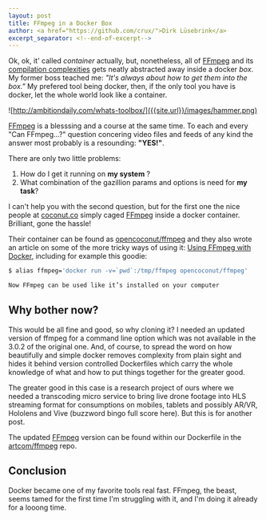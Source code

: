 ```yaml
---
layout: post
title: FFmpeg in a Docker Box
author: <a href="https://github.com/crux/">Dirk Lüsebrink</a>
excerpt_separator: <!--end-of-excerpt-->
---
```

Ok, ok, it' called *container* actually, but, nonetheless, all of [FFmpeg] and its [compilation complexities] gets neatly abstracted away inside a docker _box_. My former boss teached me: _"It's always about how to get them into the box."_ My prefered tool being docker, then, if the only tool you have is docker, let the whole world look like a container.  

![http://ambitiondaily.com/whats-toolbox/]({{site.url}}/images/hammer.png)

[hammer image]: http://ambitiondaily.com/whats-toolbox/

<!--end-of-excerpt-->

[FFmpeg] is a blesssing and a course at the same time. To each and every "Can FFmpeg...?"  question concering video files and feeds of any kind the answer most probably is a resounding: **"YES!"**.

There are only two little problems: 

 1. How do I get it running on **my system** ?
 2. What combination of the gazillion params and options is need for **my task**?

I can't help you with the second question, but for the first one the nice people at [coconut.co] simply caged [FFmpeg] inside a docker container. Brilliant, gone the hassle!

Their container can be found as [opencoconut/ffmpeg] and they also wrote an article on some of the more tricky ways of using it: [Using FFmpeg with Docker], including for example this goodie:

```sh
$ alias ffmpeg='docker run -v=`pwd`:/tmp/ffmpeg opencoconut/ffmpeg'

Now FFmpeg can be used like it’s installed on your computer
```

## Why bother now?

This would be all fine and good, so why cloning it? I needed an updated version of ffmpeg for a command line option which was not available in the 3.0.2 of the original one. And, of course, to spread the word on how beautifully and simple docker removes complexity from plain sight and hides it behind version controlled Dockerfiles which carry the whole knowledge of what and how to put things together for the greater good. 

The greater good in this case is a research project of ours where we needed a transcoding micro service to bring live drone footage into HLS streaming format for consumptions on mobiles, tablets and possibly AR/VR, Hololens and Vive (buzzword bingo full score here). But this is for another post.

The updated [FFmpeg] version can be found within our Dockerfile in the [artcom/ffmpeg] repo. 

## Conclusion

Docker became one of my favorite tools real fast. FFmpeg, the beast, seems tamed for the first time I'm struggling with it, and I'm doing it already for a looong time.

[FFmpeg]: https://ffmpeg.org/
[compilation complexities]: https://trac.ffmpeg.org/wiki/CompilationGuide
[opencoconut/ffmpeg]: https://github.com/opencoconut/ffmpeg
[coconut.co]: http://coconut.co/
[Using FFmpeg with Docker]: https://medium.com/coconut-stories/using-ffmpeg-with-docker-94523547f35c
[artcom/ffmpeg]: https://github.com/artcom/ffmpeg

